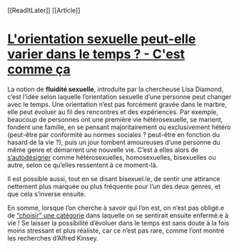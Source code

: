 [[ReadItLater]] [[Article]]

# [L'orientation sexuelle peut-elle varier dans le temps ? - C'est comme ça](https://cestcommeca.net/je-me-pose-des-questions/lorientation-sexuelle-peut-elle-varier-dans-le-temps/#:~:text=La%20notion%20de%20fluidit%C3%A9%20sexuelle%2C%20introduite%20par%20la,%C3%A9voluer%20au%20fil%20des%20rencontres%20et%20des%20exp%C3%A9riences.)

La notion de **fluidité sexuelle**, introduite par la chercheuse Lisa Diamond, c’est l’idée selon laquelle l’orientation sexuelle d’une personne peut changer avec le temps. Une orientation n’est pas forcément gravée dans le marbre, elle peut évoluer au fil des rencontres et des expériences. Par exemple, beaucoup de personnes ont une première vie hétérosexuelle, se marient, fondent une famille, en se pensant majoritairement ou exclusivement hétéro (peut-être par conformité au normes sociales ? peut-être en fonction du hasard de la vie ?), puis un jour tombent amoureuses d’une personne du même genre et démarrent une nouvelle vie. C’est à elles alors de [s’autodésigner](https://cestcommeca.net/je-me-pose-des-questions/quest-ce-que-lorientation-sexuelle/) comme hétérosexuelles, homosexuelles, bisexuelles ou autre, selon ce qu’elles ressentent à ce moment-là. 

Il est possible aussi, tout en se disant bisexuel.le, de sentir une attirance nettement plus marquée ou plus fréquente pour l’un des deux genres, et que cela s’inverse ensuite. 

En somme, lorsque l’on cherche à savoir qui l’on est, on n’est pas obligé.e de [“choisir” une catégorie](https://cestcommeca.net/je-me-pose-des-questions/que-penser-des-etiquettes/) dans laquelle on se sentirait ensuite enfermé.e à vie ! Se laisser la possibilité d’évoluer dans le temps est sans doute à la fois moins stressant et plus réaliste, car ce n’est pas rare, comme l’ont montré les recherches d’Alfred Kinsey.
